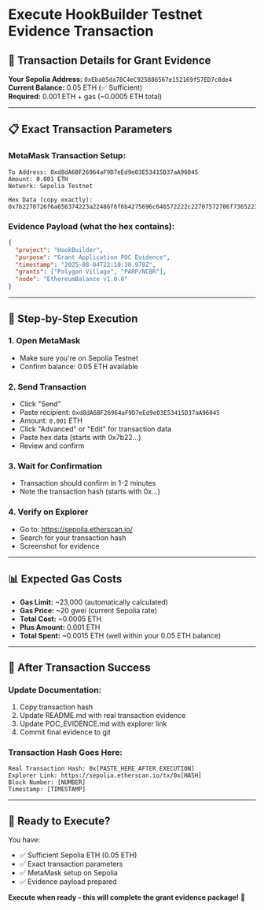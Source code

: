 # Execute HookBuilder Testnet Evidence Transaction

## 🎯 **Transaction Details for Grant Evidence**

**Your Sepolia Address:** `0xEba05da78C4eC925886567e152169f57ED7c0de4`  
**Current Balance:** 0.05 ETH (✅ Sufficient)  
**Required:** 0.001 ETH + gas (~0.0005 ETH total)

---

## 📋 **Exact Transaction Parameters**

### **MetaMask Transaction Setup:**
```
To Address: 0xd8dA6BF26964aF9D7eEd9e03E53415D37aA96045
Amount: 0.001 ETH
Network: Sepolia Testnet

Hex Data (copy exactly):
0x7b2270726f6a656374223a22486f6f6b4275696c646572222c22707572706f7365223a224772616e74204170706c69636174696f6e20504f432045766964656e6365222c2274696d657374616d70223a22323032352d30382d30345432323a31303a33302e3937385a222c226772616e7473223a5b22506f6c79676f6e2056696c6c616765222c2250415250574e434252225d2c226e6f6465223a22457468657265756d42616c616e63652076312e302e30227d
```

### **Evidence Payload (what the hex contains):**
```json
{
  "project": "HookBuilder",
  "purpose": "Grant Application POC Evidence", 
  "timestamp": "2025-08-04T22:10:30.978Z",
  "grants": ["Polygon Village", "PARP/NCBR"],
  "node": "EthereumBalance v1.0.0"
}
```

---

## 🔧 **Step-by-Step Execution**

### **1. Open MetaMask**
- Make sure you're on Sepolia Testnet
- Confirm balance: 0.05 ETH available

### **2. Send Transaction**
- Click "Send" 
- Paste recipient: `0xd8dA6BF26964aF9D7eEd9e03E53415D37aA96045`
- Amount: `0.001` ETH
- Click "Advanced" or "Edit" for transaction data
- Paste hex data (starts with 0x7b22...)
- Review and confirm

### **3. Wait for Confirmation**
- Transaction should confirm in 1-2 minutes
- Note the transaction hash (starts with 0x...)

### **4. Verify on Explorer**
- Go to: https://sepolia.etherscan.io/
- Search for your transaction hash
- Screenshot for evidence

---

## 📊 **Expected Gas Costs**
- **Gas Limit:** ~23,000 (automatically calculated)  
- **Gas Price:** ~20 gwei (current Sepolia rate)
- **Total Cost:** ~0.0005 ETH
- **Plus Amount:** 0.001 ETH
- **Total Spent:** ~0.0015 ETH (well within your 0.05 ETH balance)

---

## 🎯 **After Transaction Success**

### **Update Documentation:**
1. Copy transaction hash
2. Update README.md with real transaction evidence
3. Update POC_EVIDENCE.md with explorer link
4. Commit final evidence to git

### **Transaction Hash Goes Here:**
```
Real Transaction Hash: 0x[PASTE_HERE_AFTER_EXECUTION]
Explorer Link: https://sepolia.etherscan.io/tx/0x[HASH]
Block Number: [NUMBER]
Timestamp: [TIMESTAMP]
```

---

## 🚀 **Ready to Execute?**

You have:
- ✅ Sufficient Sepolia ETH (0.05 ETH)
- ✅ Exact transaction parameters 
- ✅ MetaMask setup on Sepolia
- ✅ Evidence payload prepared

**Execute when ready - this will complete the grant evidence package!** 🎉